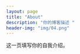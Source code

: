 ```yaml
---
layout: page
title: "About"
description: "你的博客描述 " 
header-img: "img/04.png"
---
```


这一页填写你的自我介绍。





